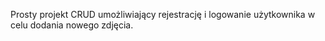 Prosty projekt CRUD umożliwiający rejestrację i logowanie użytkownika w celu dodania nowego zdjęcia.
